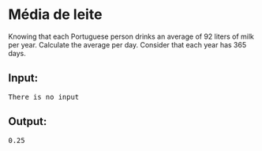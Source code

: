# Média de leite

<p>
	Knowing that each Portuguese person drinks an average of 92 liters of milk per year. Calculate the average per day. Consider that each year has 365 days.
</p>

## Input:

<pre>There is no input</pre>

## Output:

<pre>0.25</pre>
